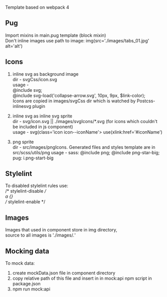 Template based on webpack 4
## Pug
Import mixins in main.pug template (block mixin)  
Don't inline images use path to image: img(src='./images/tabs_01.jpg' alt='alt')   
## Icons
1) inline svg as background image  
dir - svgCss/icon.svg  
usage -   
@include svg;  
@include svg-load('collapse-arrow.svg', 10px, 9px, $link-color);  
Icons are copied in images/svgCss dir which is watched by Postcss-inlinesvg plugin

2) inline svg as inline svg sprite  
dir - svg/icon.svg || ./images/svgIcons/*.svg (for icons which couldn't be included in js component)  
usage - svg(class='icon icon--iconName'> use(xlink:href='#iconName')  

3) png sprite  
dir - src/images/pngIcons. Generated files and styles template are in src/scss/utils/png
usage - sass: @include png; @include png-star-big;  
        pug: i.png-start-big
        
## Stylelint  
To disabled stylelint rules use:  
/* stylelint-disable */  
a {}  
/* stylelint-enable */

## Images  
Images that used in component store in img directory,  
source to all images is './images/*.*'

## Mocking data  
To mock data:  
1) create mockData.json file in component directory   
2) copy relative path of this file and insert in in mock:api npm script in package.json  
3) npm run mock:api